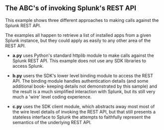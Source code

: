 ## The ABC's of invoking Splunk's REST API

This example shows three different approaches to making calls against the
Splunk REST API.

The examples all happen to retrieve a list of installed apps from a given 
Splunk instance, but they could apply as easily to any other area of the REST
API.

* **a.py** uses Python's standard httplib module to make calls against the 
  Splunk REST API. This example does not use any SDK libraries to access 
  Splunk. 

* **b.py** users the SDK's lower level binding module to access the REST API. 
  The binding module handles authentication details (and some additional book-
  keeping details not demonstrated by this sample) and the result is a much
  simplified interaction with Splunk, but its still very much a 'wire' level
  coding experience.

* **c.py** uses the SDK client module, which abstracts away most most of the 
  wire level details of invoking the REST API, but that still presents a 
  stateless interface to Splunk the attempts to faithfully represent the 
  semantics of the underlying REST API.

